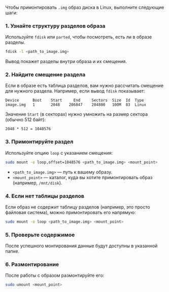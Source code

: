 
Чтобы примонтировать `.img` образ диска в Linux, выполните следующие шаги:

### 1. Узнайте структуру разделов образа

Используйте `fdisk` или `parted`, чтобы посмотреть, есть ли в образе разделы.

```bash
fdisk -l <path_to_image.img>
```

Вывод покажет разделы внутри образа и их смещения.

### 2. Найдите смещение раздела

Если в образе есть таблица разделов, вам нужно рассчитать смещение для нужного раздела. Например, если вывод `fdisk` показывает:

```
Device      Boot    Start     End     Sectors  Size  Id  Type 
image.img   1       2048    206847    204800   100M  83  Linux
````

Значение `Start` (в секторах) нужно умножить на размер сектора (обычно 512 байт):

`2048 * 512 = 1048576`

### 3. Примонтируйте раздел

Используйте опцию `loop` с указанием смещения:

```bash
sudo mount -o loop,offset=1048576 <path_to_image.img> <mount_point>
```

- `<path_to_image.img>` — путь к вашему образу.
- `<mount_point>` — каталог, куда вы хотите примонтировать образ (например, `/mnt/disk`).

### 4. Если нет таблицы разделов

Если образ не содержит таблицу разделов (например, это просто файловая система), можно примонтировать его напрямую:

```bash
sudo mount -o loop <path_to_image.img> <mount_point>
```

### 5. Проверьте содержимое

После успешного монтирования данные будут доступны в указанной папке.

### 6. Размонтирование

После работы с образом размонтируйте его:

```bash
sudo umount <mount_point>
```

